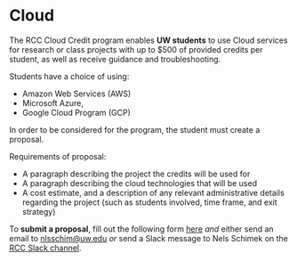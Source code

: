 # Cloud
The RCC Cloud Credit program enables **UW students** to use Cloud services for research or class projects with up to $500 of provided credits per student, as well as receive guidance and troubleshooting. 

Students have a choice of using: 

- Amazon Web Services (AWS)
- Microsoft Azure, 
- Google Cloud Program (GCP) 

In order to be considered for the program, the student must create a proposal. 

Requirements of proposal:

 - A paragraph describing the project the credits will be used for 
 - A paragraph describing the cloud technologies that will be used 
 - A cost estimate, and a description of any relevant administrative details regarding the project (such as students involved, time frame, and exit strategy) 

 To **submit a proposal**, fill out the following form [here](https://forms.gle/d4wnSHW7pEo4baCz5) *and* either send an email to nlsschim@uw.edu *or* send a Slack message to Nels Schimek on the [RCC Slack channel](uw-rcc.slack.com).